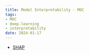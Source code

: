 ```yaml
---
title: Model Interpretability - MOC
tags:
- MOC
- deep-learning
- interpretability
date: 2024-01-17
---
```


* [SHAP](computer_sci/deep_learning_and_machine_learning/Model_interpretability/SHAP.md)
